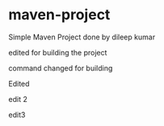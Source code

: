 # maven-project

Simple Maven Project done by dileep kumar

edited for building the project

command changed for building

Edited

edit 2

edit3
